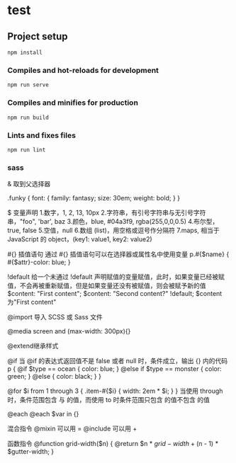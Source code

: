 # test

## Project setup

``` 
npm install
```

### Compiles and hot-reloads for development

``` 
npm run serve
```

### Compiles and minifies for production

``` 
npm run build
```

### Lints and fixes files

``` 
npm run lint
```

### sass
& 取到父选择器

.funky {
  font: {
    family: fantasy;
    size: 30em;
    weight: bold;
  }
}

$ 变量声明
1.数字，1, 2, 13, 10px
2.字符串，有引号字符串与无引号字符串，"foo", 'bar', baz
3.颜色，blue, #04a3f9, rgba(255,0,0,0.5)
4.布尔型，true, false
5.空值，null
6.数组 (list)，用空格或逗号作分隔符
7.maps, 相当于 JavaScript 的 object，(key1: value1, key2: value2)

#{} 插值语句
通过 #{} 插值语句可以在选择器或属性名中使用变量
p.#{$name} {
  #{$attr}-color: blue;
}

!default 给一个未通过 !default 声明赋值的变量赋值，此时，如果变量已经被赋值，不会再被重新赋值，但是如果变量还没有被赋值，则会被赋予新的值
$content: "First content";
$content: "Second content?" !default;
$content为"First content"

@import 导入 SCSS 或 Sass 文件

@media screen and (max-width: 300px){}

@extend继承样式

@if 当 @if 的表达式返回值不是 false 或者 null 时，条件成立，输出 {} 内的代码
p {
  @if $type == ocean {
    color: blue;
  }  @else if $type == monster {
    color: green;
  } @else {
    color: black;
  }
}

@for $i from 1 through 3 {
  .item-#{$i} { width: 2em * $i; }
}
当使用 through 时，条件范围包含 <start> 与 <end> 的值，而使用 to 时条件范围只包含 <start> 的值不包含 <end> 的值

@each
@each $var in <list> {}

混合指令 @mixin 可以用 =
@include 可以用 +

函数指令 @function grid-width($n) {
  @return $n * $grid-width + ($n - 1) * $gutter-width;
}